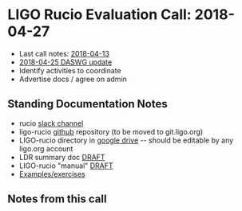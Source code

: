 # LIGO Rucio Evaluation Call: 2018-04-27

 * Last call notes: [2018-04-13](https://github.com/astroclark/ligo-rucio/blob/master/docs/meetings/call-2018-04-13.md)
 * [2018-04-25 DASWG update](https://dcc.ligo.org/LIGO-G1800854)
 * Identify activities to coordinate
 * Advertise docs / agree on admin

 
## Standing Documentation Notes
 * rucio [slack channel](rucio.slack.com)
 * ligo-rucio [github](https://github.com/astroclark/ligo-rucio) repository (to be moved to git.ligo.org)
 * LIGO-rucio directory in [google drive](https://drive.google.com/drive/folders/1GNkNJwJbSXrTRUJzmemmaOJTBMCuzVm5?usp=sharing) -- should be editable by any ligo.org account
  * LDR summary doc [DRAFT](https://docs.google.com/document/d/1GennSry8jTc3afz7RhYe8XkHrLe--XdejDdP3hJsvRU/edit?usp=sharing)
  * LIGO-rucio "manual" [DRAFT](https://docs.google.com/document/d/1puk4PPIz9OJAJ4ClgLY_FDW7HDeXkKVIUGybBnZv--4/edit)
  * [Examples/exercises](https://docs.google.com/document/d/1o5KYTq--jpPxsgC4Rs5X7lh3oiFYkitb1XsupT80yzY/edit)


## Notes from this call


